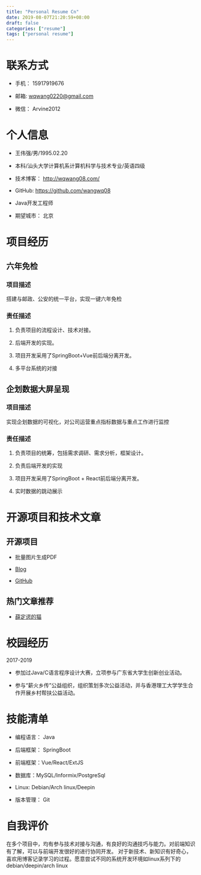```yaml
---
title: "Personal Resume Cn"
date: 2019-08-07T21:20:59+08:00
draft: false
categories: ["resume"]
tags: ["personal resume"]
---
```


# **联系方式**

* 手机： 15917919676

* 邮箱: wqwang0220@gmail.com

* 微信： Arvine2012

# **个人信息**

* 王伟强/男/1995.02.20

* 本科/汕头大学计算机系计算机科学与技术专业/英语四级

* 技术博客： http://wqwang08.com/

* GitHub: https://github.com/wangwq08

* Java开发工程师

* 期望城市： 北京

# **项目经历**

## 六年免检

### 项目描述

搭建与邮政、公安的统一平台，实现一键六年免检

### 责任描述

1. 负责项目的流程设计、技术对接。

2. 后端开发的实现。

3. 项目开发采用了SpringBoot+Vue前后端分离开发。

4. 多平台系统的对接

## 企划数据大屏呈现

### 项目描述

实现企划数据的可视化，对公司运营重点指标数据与重点工作进行监控

### 责任描述

1. 负责项目的统筹，包括需求调研、需求分析，框架设计。

2. 负责后端开发的实现

3. 项目开发采用了SpringBoot + React前后端分离开发。

4. 实时数据的跳动展示

# 开源项目和技术文章

## 开源项目

* 批量图片生成PDF

* [Blog](http://wqwang08.com/post/%E6%89%B9%E9%87%8F%E5%9B%BE%E7%89%87%E7%94%9F%E6%88%90pdf%E6%96%87%E6%A1%A3/)

* [GitHub](https://github.com/wangwq08/ImageToPdf)

## 热门文章推荐

* [薛定谔的猫](http://wqwang08.com/post/%E8%96%9B%E5%AE%9A%E8%B0%94%E7%9A%84%E7%8C%AB/)

# 校园经历

2017-2019

* 参加过Java/C语言程序设计大赛，立项参与广东省大学生创新创业活动。

* 参与“薪火乡传”公益组织，组织策划多次公益活动，并与香港理工大学学生合作开展乡村帮扶公益活动。

# 技能清单

* 编程语言： Java

* 后端框架： SpringBoot

* 前端框架：Vue/React/ExtJS

* 数据库：MySQL/Informix/PostgreSql

* Linux: Debian/Arch linux/Deepin

* 版本管理： Git

# 自我评价

在多个项目中，均有参与技术对接与沟通，有良好的沟通技巧与能力。对前端知识有了解，可以与前端开发很好的进行协同开发。
对于新技术、新知识有好奇心，喜欢用博客记录学习的过程。愿意尝试不同的系统开发环境如linux系列下的debian/deepin/arch linux





